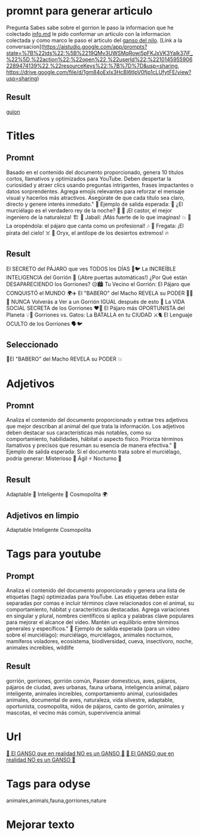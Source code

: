 # promnt para generar articulo
Pregunta 
Sabes sabe sobre el gorrion
le paso la informacion que he colectado [info.md](info.md)
le pido conformar un articulo con la  informacion colectada y como marco le paso el articulo del [ganso del nilo](../Ganso_del_Nilo/guion.md).
[Link a la conversacion](https://aistudio.google.com/app/prompts?state=%7B%22ids%22:%5B%2219QMv3UWSMqRowi5pFKJxVK3Yalk37iF_%22%5D,%22action%22:%22open%22,%22userId%22:%22101459559062289474139%22,%22resourceKeys%22:%7B%7D%7D&usp=sharing, https://drive.google.com/file/d/1gm84oExIx3HcBl6tIpV0fjp1cLUfytFE/view?usp=sharing)
## Result
[guion](fauna/gorrion/guion.md)

# Titles
## Promnt
Basado en el contenido del documento proporcionado, genera 10 títulos cortos, llamativos y optimizados para YouTube. Deben despertar la curiosidad y atraer clics usando preguntas intrigantes, frases impactantes o datos sorprendentes. Agrega emojis relevantes para reforzar el mensaje visual y hacerlos más atractivos. Asegúrate de que cada título sea claro, directo y genere interés inmediato."
📌 Ejemplo de salida esperada:
🦇 ¿El murciélago es el verdadero rey de la noche? 🌙
🦫 ¡El castor, el mejor ingeniero de la naturaleza! 🏗️
🐗 Jabalí: ¡Más fuerte de lo que imaginas! 💥
🦜 La oropéndola: el pájaro que canta como un profesional! 🎶
🦅 Fregata: ¡El pirata del cielo! ☠️
🦌 Oryx, el antílope de los desiertos extremos! 🔥
## Result
El SECRETO del PÁJARO que ves TODOS los DÍAS 🤫🐦
La INCREÍBLE INTELIGENCIA del Gorrión 🧠 (¡Abre puertas automáticas!)
¿Por Qué están DESAPARECIENDO los Gorriones? 😥🏙️
Tu Vecino el Gorrión: El Pájaro que CONQUISTÓ el MUNDO 🌍✈️
El "BABERO" del Macho REVELA su PODER 🤵‍♂️💥
NUNCA Volverás a Ver a un Gorrión IGUAL después de esto 👀
La VIDA SOCIAL SECRETA de los Gorriones ❤️🤫
El Pájaro más OPORTUNISTA del Planeta 💡🍕
Gorriones vs. Gatos: La BATALLA en tu CIUDAD ⚔️🐈
El Lenguaje OCULTO de los Gorriones 🗣️🐦
## Seleccionado
👀El "BABERO" del Macho REVELA su PODER 💥

# Adjetivos
## Promnt
Analiza el contenido del documento proporcionado y extrae tres adjetivos que mejor describan al animal del que trata la información. Los adjetivos deben destacar sus características más notables, como su comportamiento, habilidades, hábitat o aspecto físico. Prioriza términos llamativos y precisos que resuman su esencia de manera efectiva."
📌 Ejemplo de salida esperada:
Si el documento trata sobre el murciélago, podría generar:
Misterioso 🦇
Ágil ⚡
Nocturno 🌙
## Result
Adaptable 🌿
Inteligente 🧠
Cosmopolita 🌍
## Adjetivos en limpio
Adaptable
Inteligente
Cosmopolita

# Tags para youtube
## Prompt
Analiza el contenido del documento proporcionado y genera una lista de etiquetas (tags) optimizadas para YouTube. Las etiquetas deben estar separadas por comas e incluir términos clave relacionados con el animal, su comportamiento, hábitat y características destacadas. Agrega variaciones en singular y plural, nombres científicos si aplica y palabras clave populares para mejorar el alcance del video. Mantén un equilibrio entre términos generales y específicos."
📌 Ejemplo de salida esperada (para un video sobre el murciélago):
murciélago, murciélagos, animales nocturnos, mamíferos voladores, ecosistema, biodiversidad, cueva, insectívoro, noche, animales increíbles, wildlife
## Result
gorrión, gorriones, gorrión común, Passer domesticus, aves, pájaros, pájaros de ciudad, aves urbanas, fauna urbana, inteligencia animal, pájaro inteligente, animales increíbles, comportamiento animal, curiosidades animales, documental de aves, naturaleza, vida silvestre, adaptable, oportunista, cosmopolita, nidos de pájaros, canto de gorrión, animales y mascotas, el vecino más común, supervivencia animal

# Url
[🦆 El GANSO que en realidad NO es un GANSO 🤯](https://youtu.be/Pk585B-HnJ8)
[🦆 El GANSO que en realidad NO es un GANSO 🤯](https://odysee.com/@yfsanchez:d/ganso_del_nilo_video_720p:e)

# Tags para odyse
animales,animals,fauna,gorriones,nature

# Mejorar texto